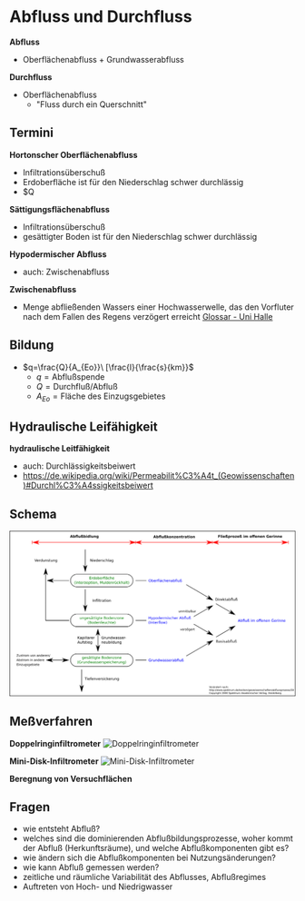 # Abfluss und Durchfluss

**Abfluss**
- Oberflächenabfluss + Grundwasserabfluss

**Durchfluss**
- Oberflächenabfluss
  - "Fluss durch ein Querschnitt"


## Termini

**Hortonscher Oberflächenabfluss**
- Infiltrationsüberschuß
- Erdoberfläche ist für den Niederschlag schwer durchlässig
- $Q

**Sättigungsflächenabfluss**
- Infiltrationsüberschuß
- gesättigter Boden ist für den Niederschlag schwer durchlässig

**Hypodermischer Abfluss**
- auch: Zwischenabfluss

**Zwischenabfluss**
- Menge abfließenden Wassers einer Hochwasserwelle, das den Vorfluter nach dem Fallen des Regens verzögert erreicht [Glossar - Uni Halle](http://mars.geographie.uni-halle.de/mlucampus/geoglossar/terme_datenblatt.php?terme=Zwischenabfluss&typ=)


## Bildung

- $q=\frac{Q}{A_{Eo}}\ [\frac{l}{\frac{s}{km}}$
  - $q=\text{Abflußspende}$
  - $Q=\text{Durchfluß/Abfluß}$
  - $A_{Eo}=\text{Fläche des Einzugsgebietes}$


## Hydraulische Leifähigkeit

**hydraulische Leitfähigkeit**
- auch: Durchlässigkeitsbeiwert
- https://de.wikipedia.org/wiki/Permeabilit%C3%A4t_(Geowissenschaften)#Durchl%C3%A4ssigkeitsbeiwert


## Schema

![abflussprozesse_und_komponente-schema](abflussprozesse_und_komponente-schema.png)


## Meßverfahren

**Doppelringinfiltrometer**
![Doppelringinfiltrometer](https://upload.wikimedia.org/wikipedia/commons/e/e9/Double_ring.JPG)

**Mini-Disk-Infiltrometer**
![Mini-Disk-Infiltrometer](https://en.wikipedia.org/wiki/Disc_permeameter)

**Beregnung von Versuchflächen**


## Fragen

- wie entsteht Abfluß?
- welches sind die dominierenden Abflußbildungsprozesse, woher kommt der Abfluß
(Herkunftsräume), und welche Abflußkomponenten gibt es?
- wie ändern sich die Abflußkomponenten bei Nutzungsänderungen?
- wie kann Abfluß gemessen werden?
- zeitliche und räumliche Variabilität des Abflusses, Abflußregimes
- Auftreten von Hoch- und Niedrigwasser
